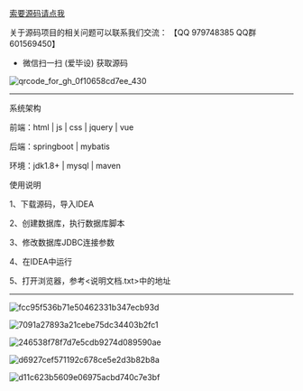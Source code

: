 
[索要源码请点我](http://mp.weixin.qq.com/mp/appmsgalbum?__biz=MzkwMDY3MTY0Nw==&action=getalbum&album_id=3423120253595582465&scene=173&subscene=&sessionid=svr_dbd799d91a1&enterid=1713666527&from_msgid=&from_itemidx=&count=3&nolastread=1#wechat_redirect)


关于源码项目的相关问题可以联系我们交流： 【QQ 979748385 QQ群 601569450】 

- 微信扫一扫 (爱毕设) 获取源码

![qrcode_for_gh_0f10658cd7ee_430](https://github.com/hjsdjko/onlyzaixianshangcheng/assets/120558513/edfc28fc-d9df-4e81-ac62-d02aa360e379)

***************************************************************

系统架构

前端：html | js | css | jquery | vue

后端：springboot | mybatis

环境：jdk1.8+ | mysql | maven

使用说明

1、下载源码，导入IDEA

2、创建数据库，执行数据库脚本

3、修改数据库JDBC连接参数

4、在IDEA中运行

5、打开浏览器，参考<说明文档.txt>中的地址

***************************************************************

![fcc95f536b71e50462331b347ecb93d](https://github.com/hjsdjko/springbootmt74k/assets/120558513/0988c496-8c0b-49ec-9bcb-b174a2560fc0)

![7091a27893a21cebe75dc34403b2fc1](https://github.com/hjsdjko/springbootmt74k/assets/120558513/8a73b90b-95e7-48ef-9a84-30d9ee688ad8)

![246538f78f7d7e5cdb9274d089590ae](https://github.com/hjsdjko/springbootmt74k/assets/120558513/46e2bc9b-7fb3-4e3c-8174-25a2ab665f27)

![d6927cef571192c678ce5e2d3b82b8a](https://github.com/hjsdjko/springbootmt74k/assets/120558513/987a00f8-6973-4403-8666-fec2d85dde58)

![d11c623b5609e06975acbd740c7e3bf](https://github.com/hjsdjko/springbootmt74k/assets/120558513/d8ae2828-04ab-4d6d-9dd4-301001831e4d)
